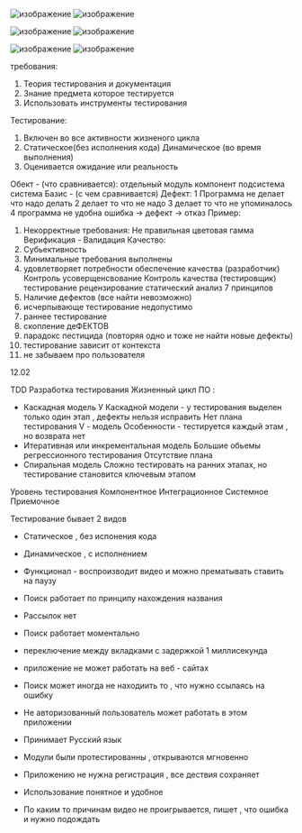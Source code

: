 ![изображение](https://github.com/Hottabik/6semestr/assets/113089655/a26e862a-90a1-4636-9838-c4eb6def30e8)
![изображение](https://github.com/Hottabik/6semestr/assets/113089655/75614ebf-e93f-4211-8475-71e48ecb9ba6)

![изображение](https://github.com/Hottabik/6semestr/assets/113089655/0413852f-d128-45bf-89bd-40b60514b710)
![изображение](https://github.com/Hottabik/6semestr/assets/113089655/1d432d90-bb9f-4819-9932-7b41e7716e3d)

![изображение](https://github.com/Hottabik/6semestr/assets/113089655/a7635086-b1db-4094-83a3-663e7dab421e)
![изображение](https://github.com/Hottabik/6semestr/assets/113089655/4986e812-4da4-47a9-ac94-49a55e0b91f8)

требования:
1. Теория тестирования и документация
2. Знание предмета которое тестируется
3. Использовать инструменты тестирования

Тестирование:
1. Включен во все активности жизненого цикла
2. Статическое(без исполнения кода) Динамическое (во время выполнения)
3. Оценивается ожидание или реальность

Обект - (что сравнивается):
отдельный модуль
компонент
подсистема
система
Базис - (с чем сравнивается)
Дефект:
1 Программа не делает что надо делать
2 делает то что не надо
3 делает то что не упоминалось
4 программа не удобна
ошибка -> дефект -> отказ
Пример:
1. Некорректные требования:
Не правильная цветовая гамма
Верификация - Валидация
Качество:
1. Субьективность
2. Минимальные требования выполнены
3. удовлетворяет потребности
обеспечение качества (разработчик)
Контроль
усоверщенсвование
Контроль качества (тестировщик)
тестирование
рецензирование
статический анализ
7 принципов
1. Наличие дефектов (все найти невозможно)
2. исчерпывающе тестирование недопустимо
3. раннее тестирование
4. скопление деФЕКТОВ
5.  парадокс пестицида (повторяя одно и тоже не найти новые дефекты)
6.  тестирование зависит от контекста
7.  не забываем про пользователя

12.02

TDD
Разработка тестирования
Жизненный цикл ПО :
- Каскадная модель
У Каскадной модели - у тестирования выделен только один этап , дефекты нельзя исправить
Нет плана тестирования
V - модель
Особенности - тестируется каждый этам , но возврата нет
- Итеративная или инкрементальная модель
Большие обьемы регрессионного тестирования
Отсутствие плана
- Спиральная модель
Сложно тестировать на ранних этапах, но тестирование становится ключевым этапом

Уровень тестирования
Компонентное
Интеграционное
Системное
Приемочное

Тестирование бывает 2 видов
- Статическое , без испонения кода
- Динамическое , с исполнением

  

- Функционал - воспроизводит видео и  можно прематывать ставить на паузу
- Поиск работает по принципу нахождения названия
- Рассылок нет
- Поиск работает моментально
- переключение между вкладками с задержкой 1 миллисекунда
- приложение не может работать на веб - сайтах

- Поиск может иногда не находиить то , что нужно ссылаясь на ошибку
- Не авторизованный пользователь может работать   в этом приложении
- Принимает Русский язык

- Модули были протестированны , открываются мгновенно
- Приложению не нужна регистрация , все дествия сохраняет
- Использование понятное и удобное
- По каким то причинам видео не проигрывается, пишет , что ошибка и нужно подождать
